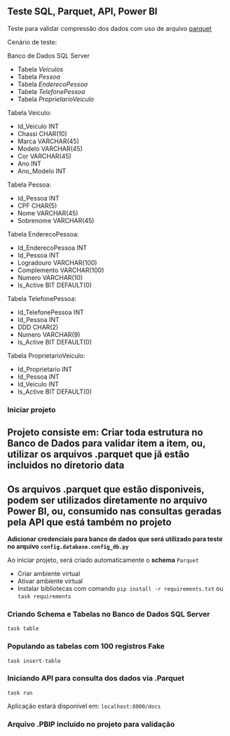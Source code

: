 ## Teste SQL, Parquet, API, Power BI

Teste para validar compressão dos dados com uso de arquivo [parquet](https://parquet.apache.org/)

Cenário de teste:

Banco de Dados SQL Server
 - Tabela *Veiculos*
 - Tabela *Pessoa*
 - Tabela *EnderecoPessoa*
 - Tabela *TelefonePessoa*
 - Tabela *ProprietarioVeiculo*


Tabela Veiculo:
 - Id_Veiculo  INT
 - Chassi      CHAR(10)
 - Marca       VARCHAR(45)
 - Modelo      VARCHAR(45)
 - Cor         VARCHAR(45)
 - Ano         INT
 - Ano_Modelo  INT

Tabela Pessoa:
 - Id_Pessoa  INT
 - CPF        CHAR(5)
 - Nome       VARCHAR(45)
 - Sobrenome  VARCHAR(45)

Tabela EnderecoPessoa:
 - Id_EnderecoPessoa INT
 - Id_Pessoa         INT
 - Logradouro        VARCHAR(100)
 - Complemento       VARCHAR(100)
 - Numero            VARCHAR(10)
 - Is_Active         BIT DEFAULT(0)

Tabela TelefonePessoa:
 - Id_TelefonePessoa INT
 - Id_Pessoa         INT
 - DDD               CHAR(2)
 - Numero            VARCHAR(9)
 - Is_Active         BIT DEFAULT(0)

Tabela ProprietarioVeiculo:
 - Id_Proprietario INT
 - Id_Pessoa       INT
 - Id_Veiculo      INT
 - Is_Active       BIT DEFAULT(0)


### Iniciar projeto

## Projeto consiste em: Criar toda estrutura no Banco de Dados para validar item a item, ou, utilizar os arquivos .parquet que jã estão incluidos no diretorio data

## Os arquivos .parquet que estão disponiveis, podem ser utilizados diretamente no arquivo Power BI, ou, consumido nas consultas geradas pela API que está também no projeto

**Adicionar credenciais para banco de dados que será utilizado para teste no arquivo**
**```config.database.config_db.py```**

Ao iniciar projeto, será criado automaticamente o **schema** ```Parquet```

 - Criar ambiente virtual
 - Ativar ambiente virtual
 - Instalar bibliotecas com comando ```pip install -r requirements.txt``` ou ```task requirements```

### Criando Schema e Tabelas no Banco de Dados SQL Server

```task table```

### Populando as tabelas com 100 registros Fake

```task insert-table```

### Iniciando API para consulta dos dados via .Parquet

```task run```

Aplicação estará disponível em: ```localhost:8000/docs```

### Arquivo .PBIP incluido no projeto para validação
